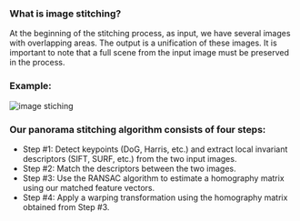 
### What is image stitching?
At the beginning of the stitching process, as input, we have several images with overlapping areas. The output is a unification of these images. It is important to note that a full scene from the input image must be preserved in the process.

### Example:
![image stiching](https://github.com/sudipg4112001/Face-X/blob/master/Awesome-face-operations/Image-Stiching/Sample-img.jpg)

### Our panorama stitching algorithm consists of four steps:

- Step #1: Detect keypoints (DoG, Harris, etc.) and extract local invariant descriptors (SIFT, SURF, etc.) from the two input images.
- Step #2: Match the descriptors between the two images.
- Step #3: Use the RANSAC algorithm to estimate a homography matrix using our matched feature vectors.
- Step #4: Apply a warping transformation using the homography matrix obtained from Step #3.
